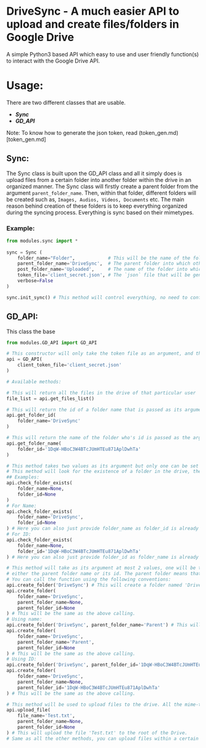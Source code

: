 # DriveSync - A much easier API to upload and create files/folders in Google Drive

A simple Python3 based API which easy to use and user friendly function(s) to interact with the Google Drive API.

# Usage:
There are two different classes that are usable.
- ***Sync***
- ***GD_API***

Note: To know how to generate the json token, read (token_gen.md)[token_gen.md]

## Sync:
The Sync class is built upon the GD_API class and all it simply does is upload files from a certain folder into another folder within the drive in an organized manner.
The Sync class will firstly create a parent folder from the argument `parent_folder_name`. Then, within that folder, different folders will be created such as, `Images, Audios, Videos, Documents` etc. The main reason behind creation of these folders is to keep everything organized during the syncing process. Everything is sync based on their mimetypes.

### Example:
```python
from modules.sync import *
 
sync = Sync (
    folder_name="Folder",            # This will be the name of the folder on the local drive that will be synced with the google drive.
    parent_folder_name='DriveSync',  # The parent folder into which other folders will be created
    post_folder_name='Uploaded',     # The name of the folder into which all the files be copied to onto the local drive once they're uploaded.
    token_file='client_secret.json', # The `json` file that will be generated from developers.google.com
    verbose=False
)

sync.init_sync() # This method will control everything, no need to configure anything else, just pass the valid arugments to the constructor and everything will work fine.
```

## GD_API:
This class the base 

```python
from modules.GD_API import GD_API

# This constructor will only take the token file as an argument, and then will validate this token before returning a handle of the original google API.
api = GD_API(
    client_token_file='client_secret.json'
)

# Available methods:

# This will return all the files in the drive of that particular user
file_list = api.get_files_list()

# This will return the id of a folder name that is passed as its argument.
api.get_folder_id(
    folder_name='DriveSync'
)

# This will return the name of the folder who's id is passed as the argument.
api.get_folder_name(
    folder_id='1DqW-HBoC3W4BTcJUmHTEu871AplDwhTa'
)

# This method takes two values as its argument but only one can be set when called.
# This method will look for the existence of a folder in the drive, the existence can be on the basis of the id or the name.
## Examples:
api.check_folder_exists(
    folder_name=None,
    folder_id=None
)
# For Name:
api.check_folder_exists(
    folder_name='DriveSync',
    folder_id=None
) # Here you can also just provide folder_name as folder_id is already default set to None
# For ID:
api.check_folder_exists(
    folder_name=None,
    folder_id='1DqW-HBoC3W4BTcJUmHTEu871AplDwhTa'
) # Here you can also just provide folder_id as folder_name is already default set to None

# This method will take as its argument at most 2 values, one will be the folder name and the other will be
# either the parent folder name or its id. The parent folder means that you want to create the new folder inside an already existing folder that will be its parent.
# You can call the function using the following conventions:
api.create_folder('DriveSync') # This will create a folder named 'DriveSync' in the root of the Drive.
api.create_folder(
    folder_name='DriveSync',
    parent_folder_name=None,
    parent_folder_id=None
) # This will be the same as the above calling.
# Using name:
api.create_folder('DriveSync', parent_folder_name='Parent') # This will create a folder named 'DriveSync' within another folder 'Parent'
api.create_folder(
    folder_name='DriveSync',
    parent_folder_name='Parent',
    parent_folder_id=None
) # This will be the same as the above calling.
# Using ID:
api.create_folder('DriveSync', parent_folder_id='1DqW-HBoC3W4BTcJUmHTEu871AplDwhTa') # This will create a folder named 'DriveSync' within another folder who's id is : '1DqW-HBoC3W4BTcJUmHTEu871AplDwhTa'
api.create_folder(
    folder_name='DriveSync',
    parent_folder_name=None,
    parent_folder_id='1DqW-HBoC3W4BTcJUmHTEu871AplDwhTa'
) # This will be the same as the above calling.

# This method will be used to upload files to the drive. All the mime-types and everything has been taken care of behind the scenes and uploading is as easy as invoking this method.
api.upload_file(
    file_name='Test.txt',
    parent_folder_name=None,
    parent_folder_id=None
) # This will upload the file 'Test.txt' to the root of the Drive.
# Same as all the other methods, you can upload files within a certain directory and what not.
```
